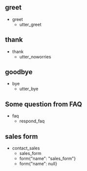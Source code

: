 ## greet
* greet
  - utter_greet

## thank
* thank
  - utter_noworries

## goodbye
* bye
  - utter_bye

## Some question from FAQ
* faq
  - respond_faq

## sales form
* contact_sales
  - sales_form                   <!--Run the sales_form action-->
  - form{"name": "sales_form"}   <!--Activate the form-->
  - form{"name": null}           <!--Deactivate the form-->
